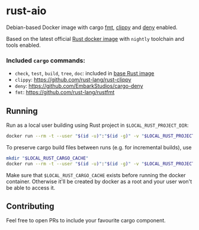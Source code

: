 # rust-aio
Debian-based Docker image with cargo [fmt](https://github.com/rust-lang/rustfmt), [clippy](https://github.com/rust-lang/rust-clippy) and [deny](https://github.com/EmbarkStudios/cargo-deny) enabled.

Based on the latest official [Rust docker image](https://github.com/rust-lang/docker-rust) with `nightly` toolchain and tools enabled.

### Included `cargo` commands:
- `check`, `test`, `build`, `tree`, `doc`: included in [base Rust image](https://github.com/rust-lang/docker-rust)
- `clippy`: https://github.com/rust-lang/rust-clippy
- `deny`: https://github.com/EmbarkStudios/cargo-deny
- `fmt`: https://github.com/rust-lang/rustfmt

## Running
Run as a local user building using Rust project in `$LOCAL_RUST_PROJECT_DIR`:
```bash
docker run --rm -t --user "$(id -u)":"$(id -g)" -v "$LOCAL_RUST_PROJECT_DIR:/usr/src/myapp" realcundo/rust-aio cargo clippy
```
To preserve cargo build files between runs (e.g. for incremental builds), use
```bash
mkdir "$LOCAL_RUST_CARGO_CACHE"
docker run --rm -t --user "$(id -u)":"$(id -g)" -v "$LOCAL_RUST_PROJECT_DIR:/usr/src/myapp" -v "$LOCAL_RUST_CARGO_CACHE:/usr/local/cargo/registry" realcundo/rust-aio cargo clippy
```
Make sure that `$LOCAL_RUST_CARGO_CACHE` exists before running the docker container. Otherwise it'll be created by docker as a root and your user won't be able to access it.

## Contributing
Feel free to open PRs to include your favourite cargo component.
